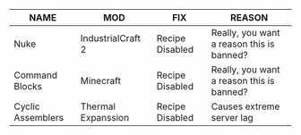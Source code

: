 |NAME| MOD| FIX| REASON|
|--------------------------|--------------------------|---------------------------------------|--------------------------|
|Nuke	|IndustrialCraft 2	|Recipe Disabled	|Really, you want a reason this is banned?|
|Command Blocks	|Minecraft|Recipe Disabled	|Really, you want a reason this is banned?|
|Cyclic Assemblers	|Thermal Expanssion	|Recipe Disabled	|Causes extreme server lag|
